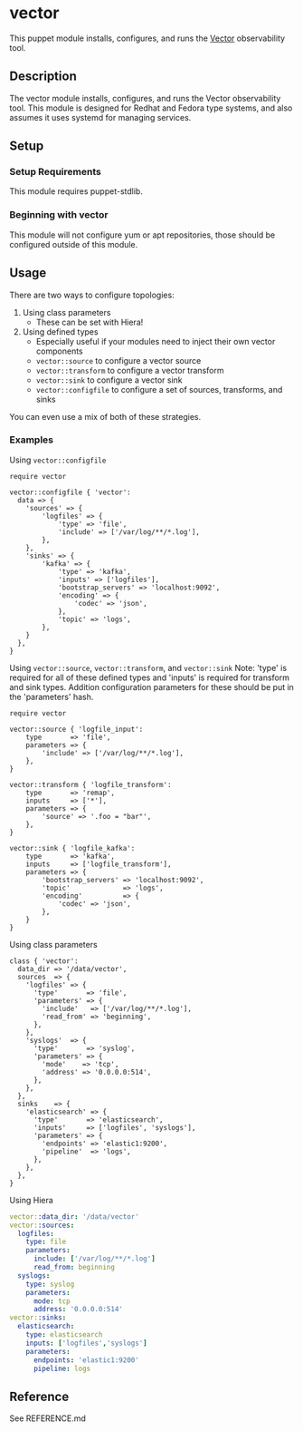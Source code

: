 # vector

This puppet module installs, configures, and runs the [Vector](https://vector.dev/) observability tool. 

## Description

The vector module installs, configures, and runs the Vector observability tool. This module is designed for Redhat and Fedora type systems, and also assumes it uses systemd for managing services.

## Setup

### Setup Requirements

This module requires puppet-stdlib.

### Beginning with vector

This module will not configure yum or apt repositories, those should be configured outside of this module.

## Usage

There are two ways to configure topologies:
1. Using class parameters
    - These can be set with Hiera!
1. Using defined types
    - Especially useful if your modules need to inject their own vector components
    - ```vector::source``` to configure a vector source
    - ```vector::transform``` to configure a vector transform
    - ```vector::sink``` to configure a vector sink
    - ```vector::configfile``` to configure a set of sources, transforms, and sinks

You can even use a mix of both of these strategies.

### Examples

Using ```vector::configfile```

```puppet
require vector

vector::configfile { 'vector':
  data => {
    'sources' => {
        'logfiles' => {
            'type' => 'file',
            'include' => ['/var/log/**/*.log'],
        },
    },
    'sinks' => {
        'kafka' => {
            'type' => 'kafka',
            'inputs' => ['logfiles'],
            'bootstrap_servers' => 'localhost:9092',
            'encoding' => {
                'codec' => 'json',
            },
            'topic' => 'logs',
        },
    }
  },
}
```

Using ```vector::source```, ```vector::transform```, and ```vector::sink```
Note: 'type' is required for all of these defined types and 'inputs' is required for transform and sink types. Addition configuration parameters for these should be put in the 'parameters' hash.

```puppet
require vector

vector::source { 'logfile_input':
    type       => 'file',
    parameters => {
        'include' => ['/var/log/**/*.log'],
    },
}

vector::transform { 'logfile_transform':
    type       => 'remap',
    inputs     => ['*'],
    parameters => {
        'source' => '.foo = "bar"',
    },
}

vector::sink { 'logfile_kafka':
    type       => 'kafka',
    inputs     => ['logfile_transform'],
    parameters => {
        'bootstrap_servers' => 'localhost:9092',
        'topic'             => 'logs',
        'encoding'          => {
            'codec' => 'json',
        },
    }
}
```

Using class parameters

```puppet
class { 'vector':
  data_dir => '/data/vector',
  sources  => {
    'logfiles' => {
      'type'       => 'file',
      'parameters' => {
        'include'   => ['/var/log/**/*.log'],
        'read_from' => 'beginning',
      },
    },
    'syslogs'  => {
      'type'       => 'syslog',
      'parameters' => {
        'mode'    => 'tcp',
        'address' => '0.0.0.0:514',
      },
    },
  },
  sinks    => {
    'elasticsearch' => {
      'type'       => 'elasticsearch',
      'inputs'     => ['logfiles', 'syslogs'],
      'parameters' => {
        'endpoints' => 'elastic1:9200',
        'pipeline'  => 'logs',
      },
    },
  },
}
```

Using Hiera

```yaml
vector::data_dir: '/data/vector'
vector::sources:
  logfiles:
    type: file
    parameters:
      include: ['/var/log/**/*.log']
      read_from: beginning
  syslogs:
    type: syslog
    parameters:
      mode: tcp
      address: '0.0.0.0:514'
vector::sinks:
  elasticsearch:
    type: elasticsearch
    inputs: ['logfiles','syslogs']
    parameters:
      endpoints: 'elastic1:9200'
      pipeline: logs
```

## Reference

See REFERENCE.md

